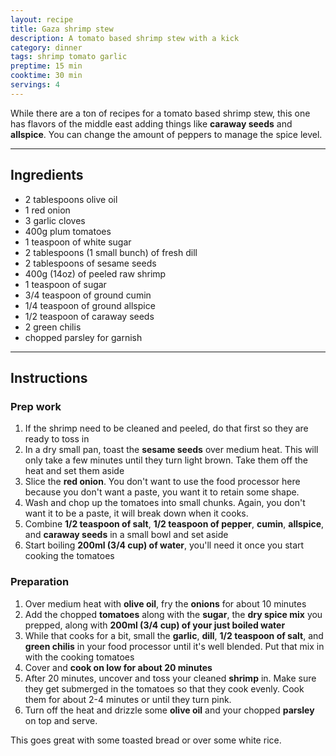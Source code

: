 ```yaml
---
layout: recipe
title: Gaza shrimp stew
description: A tomato based shrimp stew with a kick
category: dinner
tags: shrimp tomato garlic
preptime: 15 min
cooktime: 30 min
servings: 4
---
```


While there are a ton of recipes for a tomato based shrimp stew, this one has flavors of the middle east adding things like **caraway seeds** and **allspice**. You can change the amount of peppers to manage the spice level.

___

<div class="recipe-ingredients">

<h2>Ingredients</h2>

<ul class="ingredient-list">
    <li>2 tablespoons olive oil</li>
    <li>1 red onion</li>
    <li>3 garlic cloves</li>
    <li>400g plum tomatoes</li>
    <li>1 teaspoon of white sugar</li>
    <li>2 tablespoons (1 small bunch) of fresh dill</li>
    <li>2 tablespoons of sesame seeds</li>
    <li>400g (14oz) of peeled raw shrimp</li>
    <li>1 teaspoon of sugar</li>
    <li>3/4 teaspoon of ground cumin</li>
    <li>1/4 teaspoon of ground allspice</li>
    <li>1/2 teaspoon of caraway seeds</li>
    <li>2 green chilis</li>
    <li>chopped parsley for garnish</li>
</ul>

</div>

___

## Instructions

### Prep work
1. If the shrimp need to be cleaned and peeled, do that first so they are ready to toss in
2. In a dry small pan, toast the **sesame seeds** over medium heat. This will only take a few minutes until they turn light brown. Take them off the heat and set them aside
3. Slice the **red onion**. You don't want to use the food processor here because you don't want a paste, you want it to retain some shape.
4. Wash and chop up the tomatoes into small chunks. Again, you don't want it to be a paste, it will break down when it cooks.
5. Combine **1/2 teaspoon of salt**, **1/2 teaspoon of pepper**, **cumin**, **allspice**, and **caraway seeds** in a small bowl and set aside
6. Start boiling **200ml (3/4 cup) of water**, you'll need it once you start cooking the tomatoes

### Preparation

1. Over medium heat with **olive oil**, fry the **onions** for about 10 minutes
2. Add the chopped **tomatoes** along with the **sugar**, the **dry spice mix** you prepped, along with **200ml (3/4 cup) of your just boiled water**
3. While that cooks for a bit, small the **garlic**, **dill**, **1/2 teaspoon of salt**, and **green chilis** in your food processor until it's well blended. Put that mix in with the cooking tomatoes 
4. Cover and **cook on low for about 20 minutes**
5. After 20 minutes, uncover and toss your cleaned **shrimp** in. Make sure they get submerged in the tomatoes so that they cook evenly. Cook them for about 2-4 minutes or until they turn pink.
6. Turn off the heat and drizzle some **olive oil** and your chopped **parsley** on top and serve.


This goes great with some toasted bread or over some white rice.


